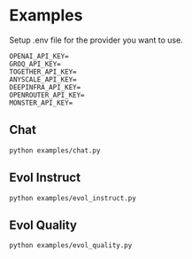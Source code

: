 # Examples

Setup .env file for the provider you want to use.
```
OPENAI_API_KEY=
GROQ_API_KEY=
TOGETHER_API_KEY= 
ANYSCALE_API_KEY=
DEEPINFRA_API_KEY=
OPENROUTER_API_KEY=
MONSTER_API_KEY=
```

## Chat
`python examples/chat.py`

## Evol Instruct
`python examples/evol_instruct.py`

## Evol Quality
`python examples/evol_quality.py`